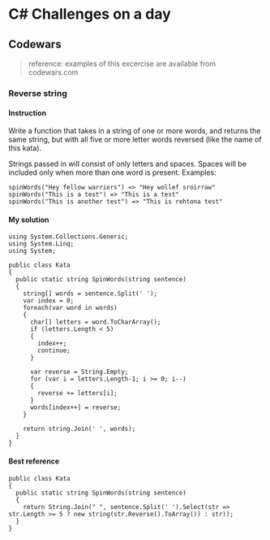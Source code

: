 # C# Challenges on a day

## Codewars
> reference: examples of this excercise are available from codewars.com

### Reverse string
#### Instruction
Write a function that takes in a string of one or more words, and returns the same string, but with all five or more letter words reversed (like the name of this kata).

Strings passed in will consist of only letters and spaces.
Spaces will be included only when more than one word is present.
Examples:
```
spinWords("Hey fellow warriors") => "Hey wollef sroirraw" 
spinWords("This is a test") => "This is a test" 
spinWords("This is another test") => "This is rehtona test"
```

#### My solution
```
using System.Collections.Generic;
using System.Linq;
using System;

public class Kata
{
  public static string SpinWords(string sentence)
  {
    string[] words = sentence.Split(' ');
    var index = 0;
    foreach(var word in words)
    {
      char[] letters = word.ToCharArray();
      if (letters.Length < 5) 
      {
        index++;
        continue;
      }
      
      var reverse = String.Empty;
      for (var i = letters.Length-1; i >= 0; i--)
      {
        reverse += letters[i];
      }
      words[index++] = reverse;
    }
    
    return string.Join(' ', words);
  }
}
```

#### Best reference
```
public class Kata
{
  public static string SpinWords(string sentence)
  {
    return String.Join(" ", sentence.Split(' ').Select(str => str.Length >= 5 ? new string(str.Reverse().ToArray()) : str));
  }
}
```
